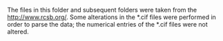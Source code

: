 The files in this folder and subsequent folders were taken from the http://www.rcsb.org/.
Some alterations in the *.cif files were performed in order to parse the data; the numerical 
entries of the *.cif files were not altered.
